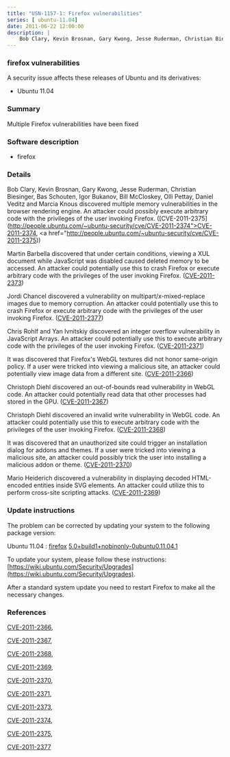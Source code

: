 ```yaml
---
title: "USN-1157-1: Firefox vulnerabilities"
series: [ ubuntu-11.04]
date: 2011-06-22 12:00:00
description: |
    Bob Clary, Kevin Brosnan, Gary Kwong, Jesse Ruderman, Christian Biesinger, Bas Schouten, Igor Bukanov, Bill McCloskey, Olli Pettay, Daniel Veditz and Marcia Knous discovered multiple memory vulnerabilities in the browser rendering engine. An attacker could possibly execute arbitrary code with the privileges of the user invoking Firefox. ([CVE-2011-2375](http://people.ubuntu.com/~ubuntu-security/cve/CVE-2011-2374">CVE-2011-2374</a>, <a href="http://people.ubuntu.com/~ubuntu-security/cve/CVE-2011-2375))
--- 
```

 
 


### firefox vulnerabilities

A security issue affects these releases of Ubuntu and its derivatives:

* Ubuntu 11.04

### Summary

Multiple Firefox vulnerabilities have been fixed 

### Software description

* firefox 

### Details

Bob Clary, Kevin Brosnan, Gary Kwong, Jesse Ruderman, Christian Biesinger, Bas Schouten, Igor Bukanov, Bill McCloskey, Olli Pettay, Daniel Veditz and Marcia Knous discovered multiple memory vulnerabilities in the browser rendering engine. An attacker could possibly execute arbitrary code with the privileges of the user invoking Firefox. ([CVE-2011-2375](http://people.ubuntu.com/~ubuntu-security/cve/CVE-2011-2374">CVE-2011-2374</a>, <a href="http://people.ubuntu.com/~ubuntu-security/cve/CVE-2011-2375))

Martin Barbella discovered that under certain conditions, viewing a XUL document while JavaScript was disabled caused deleted memory to be accessed. An attacker could potentially use this to crash Firefox or execute arbitrary code with the privileges of the user invoking Firefox. ([CVE-2011-2373](http://people.ubuntu.com/~ubuntu-security/cve/CVE-2011-2373))

Jordi Chancel discovered a vulnerability on multipart/x-mixed-replace images due to memory corruption. An attacker could potentially use this to crash Firefox or execute arbitrary code with the privileges of the user invoking Firefox. ([CVE-2011-2377](http://people.ubuntu.com/~ubuntu-security/cve/CVE-2011-2377))

Chris Rohlf and Yan Ivnitskiy discovered an integer overflow vulnerability in JavaScript Arrays. An attacker could potentially use this to execute arbitrary code with the privileges of the user invoking Firefox. ([CVE-2011-2371](http://people.ubuntu.com/~ubuntu-security/cve/CVE-2011-2371))

It was discovered that Firefox&#39;s WebGL textures did not honor same-origin policy. If a user were tricked into viewing a malicious site, an attacker could potentially view image data from a different site. ([CVE-2011-2366](http://people.ubuntu.com/~ubuntu-security/cve/CVE-2011-2366))

Christoph Diehl discovered an out-of-bounds read vulnerability in WebGL code. An attacker could potentially read data that other processes had stored in the GPU. ([CVE-2011-2367](http://people.ubuntu.com/~ubuntu-security/cve/CVE-2011-2367))

Christoph Diehl discovered an invalid write vulnerability in WebGL code. An attacker could potentially use this to execute arbitrary code with the privileges of the user invoking Firefox. ([CVE-2011-2368](http://people.ubuntu.com/~ubuntu-security/cve/CVE-2011-2368))

It was discovered that an unauthorized site could trigger an installation dialog for addons and themes. If a user were tricked into viewing a malicious site, an attacker could possibly trick the user into installing a malicious addon or theme. ([CVE-2011-2370](http://people.ubuntu.com/~ubuntu-security/cve/CVE-2011-2370))

Mario Heiderich discovered a vulnerability in displaying decoded HTML-encoded entities inside SVG elements. An attacker could utilize this to perform cross-site scripting attacks. ([CVE-2011-2369](http://people.ubuntu.com/~ubuntu-security/cve/CVE-2011-2369)) 

### Update instructions

The problem can be corrected by updating your system to the following package version:

Ubuntu 11.04
 : [firefox](https://launchpad.net/ubuntu/+source/firefox) <span> [5.0+build1+nobinonly-0ubuntu0.11.04.1](https://launchpad.net/ubuntu/+source/firefox/5.0+build1+nobinonly-0ubuntu0.11.04.1) </span> 

To update your system, please follow these instructions: [https://wiki.ubuntu.com/Security/Upgrades](https://wiki.ubuntu.com/Security/Upgrades).

After a standard system update you need to restart Firefox to make all the necessary changes. 

### References

 
 [CVE-2011-2366](http://people.ubuntu.com/~ubuntu-security/cve/CVE-2011-2366), 

 [CVE-2011-2367](http://people.ubuntu.com/~ubuntu-security/cve/CVE-2011-2367), 

 [CVE-2011-2368](http://people.ubuntu.com/~ubuntu-security/cve/CVE-2011-2368), 

 [CVE-2011-2369](http://people.ubuntu.com/~ubuntu-security/cve/CVE-2011-2369), 

 [CVE-2011-2370](http://people.ubuntu.com/~ubuntu-security/cve/CVE-2011-2370), 

 [CVE-2011-2371](http://people.ubuntu.com/~ubuntu-security/cve/CVE-2011-2371), 

 [CVE-2011-2373](http://people.ubuntu.com/~ubuntu-security/cve/CVE-2011-2373), 

 [CVE-2011-2374](http://people.ubuntu.com/~ubuntu-security/cve/CVE-2011-2374), 

 [CVE-2011-2375](http://people.ubuntu.com/~ubuntu-security/cve/CVE-2011-2375), 

 [CVE-2011-2377](http://people.ubuntu.com/~ubuntu-security/cve/CVE-2011-2377)
 

